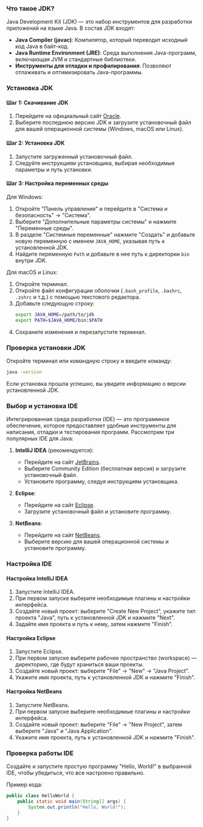 ### Что такое JDK?

Java Development Kit (JDK) — это набор инструментов для разработки приложений на языке Java. В состав JDK входят:
- **Java Compiler (javac)**: Компилятор, который переводит исходный код Java в байт-код.
- **Java Runtime Environment (JRE)**: Среда выполнения Java-программ, включающая JVM и стандартные библиотеки.
- **Инструменты для отладки и профилирования**: Позволяют отлаживать и оптимизировать Java-программы.

### Установка JDK

#### Шаг 1: Скачивание JDK

1. Перейдите на официальный сайт [Oracle](https://www.oracle.com/java/technologies/javase-downloads.html).
2. Выберите последнюю версию JDK и загрузите установочный файл для вашей операционной системы (Windows, macOS или Linux).

#### Шаг 2: Установка JDK

1. Запустите загруженный установочный файл.
2. Следуйте инструкциям установщика, выбирая необходимые параметры и путь установки.

#### Шаг 3: Настройка переменных среды

Для Windows:
1. Откройте "Панель управления" и перейдите в "Система и безопасность" -> "Система".
2. Выберите "Дополнительные параметры системы" и нажмите "Переменные среды".
3. В разделе "Системные переменные" нажмите "Создать" и добавьте новую переменную с именем `JAVA_HOME`, указывая путь к установленной JDK.
4. Найдите переменную `Path` и добавьте в нее путь к директории `bin` внутри JDK.

Для macOS и Linux:
1. Откройте терминал.
2. Откройте файл конфигурации оболочки (`.bash_profile`, `.bashrc`, `.zshrc` и т.д.) с помощью текстового редактора.
3. Добавьте следующую строку:
   ```sh
   export JAVA_HOME=/path/to/jdk
   export PATH=$JAVA_HOME/bin:$PATH
   ```
4. Сохраните изменения и перезапустите терминал.

### Проверка установки JDK

Откройте терминал или командную строку и введите команду:
```sh
java -version
```
Если установка прошла успешно, вы увидите информацию о версии установленной JDK.

### Выбор и установка IDE

Интегрированная среда разработки (IDE) — это программное обеспечение, которое предоставляет удобные инструменты для написания, отладки и тестирования программ. Рассмотрим три популярных IDE для Java:

1. **IntelliJ IDEA** (рекомендуется):
    - Перейдите на сайт [JetBrains](https://www.jetbrains.com/idea/download/).
    - Выберите Community Edition (бесплатная версия) и загрузите установочный файл.
    - Установите программу, следуя инструкциям установщика.

2. **Eclipse**:
    - Перейдите на сайт [Eclipse](https://www.eclipse.org/downloads/).
    - Загрузите установочный файл и установите программу.

3. **NetBeans**:
    - Перейдите на сайт [NetBeans](https://netbeans.apache.org/download/index.html).
    - Выберите версию для вашей операционной системы и установите программу.

### Настройка IDE

#### Настройка IntelliJ IDEA

1. Запустите IntelliJ IDEA.
2. При первом запуске выберите необходимые плагины и настройки интерфейса.
3. Создайте новый проект: выберите "Create New Project", укажите тип проекта "Java", путь к установленной JDK и нажмите "Next".
4. Задайте имя проекта и путь к нему, затем нажмите "Finish".

#### Настройка Eclipse

1. Запустите Eclipse.
2. При первом запуске выберите рабочее пространство (workspace) — директорию, где будут храниться ваши проекты.
3. Создайте новый проект: выберите "File" -> "New" -> "Java Project".
4. Укажите имя проекта, путь к установленной JDK и нажмите "Finish".

#### Настройка NetBeans

1. Запустите NetBeans.
2. При первом запуске выберите необходимые плагины и настройки интерфейса.
3. Создайте новый проект: выберите "File" -> "New Project", затем выберите "Java" и "Java Application".
4. Укажите имя проекта, путь к установленной JDK и нажмите "Finish".

### Проверка работы IDE

Создайте и запустите простую программу "Hello, World!" в выбранной IDE, чтобы убедиться, что все настроено правильно.

Пример кода:
```java
public class HelloWorld {
    public static void main(String[] args) {
        System.out.println("Hello, World!");
    }
}
```